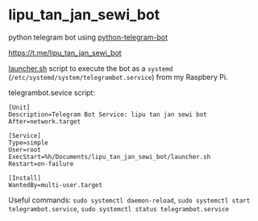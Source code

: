 # lipu_tan_jan_sewi_bot

python telegram bot using [python-telegram-bot](https://github.com/python-telegram-bot)

https://t.me/lipu_tan_jan_sewi_bot

[launcher.sh](launcher.sh) script to execute the bot as a `systemd` (`/etc/systemd/system/telegrambot.service`) from my Raspbery Pi.

telegrambot.sevice script:
```
[Unit]
Description=Telegram Bot Service: lipu tan jan sewi bot
After=network.target

[Service]
Type=simple
User=root
ExecStart=%h/Documents/lipu_tan_jan_sewi_bot/launcher.sh
Restart=on-failure

[Install]
WantedBy=multi-user.target

```
Useful commands:
`sudo systemctl daemon-reload`, 
`sudo systemctl start telegrambot.service`, 
`sudo systemctl status telegrambot.service`
